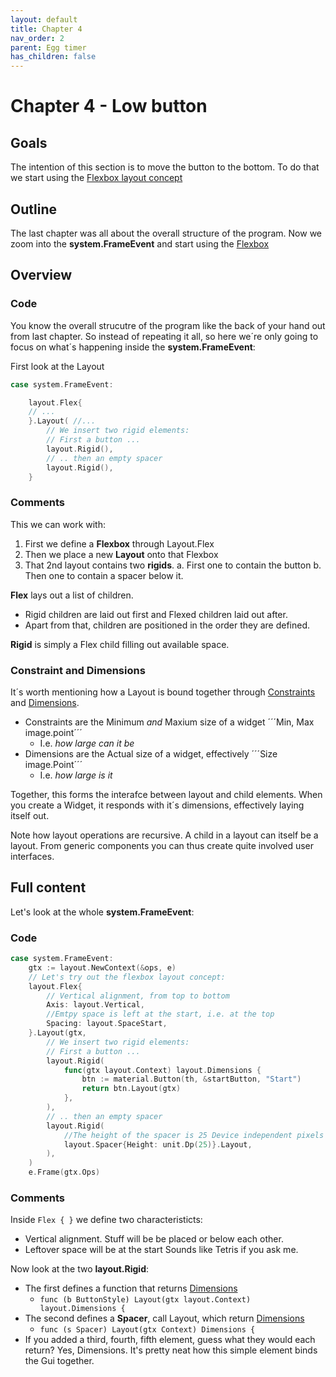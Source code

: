 ```yaml
---
layout: default
title: Chapter 4 
nav_order: 2
parent: Egg timer
has_children: false 
---
```


# Chapter 4 - Low button 

## Goals
The intention of this section is to move the button to the bottom. To do that we start using the [Flexbox layout concept]((https://developer.mozilla.org/en-US/docs/Web/CSS/CSS_Flexible_Box_Layout/Basic_Concepts_of_Flexbox))

## Outline
The last chapter was all about the overall structure of the program. Now we zoom into the **system.FrameEvent** and start using the [Flexbox](https://pkg.go.dev/gioui.org/layout#Flex) 

## Overview

### Code
You know the overall strucutre of the program like the back of your hand out from last chapter. So instead of repeating it all, so here we´re only going to focus on what´s happening inside the **system.FrameEvent**:

First look at the Layout

```go
case system.FrameEvent:

    layout.Flex{
    // ...
    }.Layout( //...
        // We insert two rigid elements:
        // First a button ...
        layout.Rigid(),
        // .. then an empty spacer
        layout.Rigid(),
    }
```

### Comments

This we can work with:
1. First we define a **Flexbox** through Layout.Flex
1. Then we place a new **Layout** onto that Flexbox
1. That 2nd layout contains two **rigids**. 
  a. First one to contain the button
  b. Then one to contain a spacer below it.

**Flex** lays out a list of children. 
- Rigid children are laid out first and Flexed children laid out after.
- Apart from that, children are positioned in the order they are defined.

**Rigid** is simply a Flex child filling out available space. 

### Constraint and Dimensions
It´s worth mentioning how a Layout is bound together through [Constraints](https://pkg.go.dev/gioui.org/layout?utm_source=gopls#Constraints) and [Dimensions](https://pkg.go.dev/gioui.org/layout?utm_source=gopls#Dimensions). 
 - Constraints are the Minimum *and* Maxium size of a widget ´´´Min, Max image.point´´´
   - I.e. *how large can it be*
 - Dimensions are the Actual size of a widget, effectively ´´´Size image.Point´´´
   - I.e. *how large is it*

Together, this forms the interafce between layout and child elements. When you create a Widget, it responds with it´s dimensions, effectively laying itself out. 

Note how layout operations are recursive. A child in a layout can itself be a layout. From generic components you can thus create quite involved user interfaces.

## Full content

Let's look at the whole **system.FrameEvent**:

### Code

```go
case system.FrameEvent:
    gtx := layout.NewContext(&ops, e)
    // Let's try out the flexbox layout concept:
    layout.Flex{
        // Vertical alignment, from top to bottom
        Axis: layout.Vertical,
        //Emtpy space is left at the start, i.e. at the top
        Spacing: layout.SpaceStart,
    }.Layout(gtx,
        // We insert two rigid elements:
        // First a button ...
        layout.Rigid(
            func(gtx layout.Context) layout.Dimensions {
                btn := material.Button(th, &startButton, "Start")
                return btn.Layout(gtx)
            },
        ),
        // .. then an empty spacer
        layout.Rigid(
            //The height of the spacer is 25 Device independent pixels
            layout.Spacer{Height: unit.Dp(25)}.Layout,
        ),
    )
    e.Frame(gtx.Ops)
```

### Comments

Inside ```Flex { }``` we define two characteristicts:
 - Vertical alignment. Stuff will be be placed or below each other.
 - Leftover space will be at the start
Sounds like Tetris if you ask me.

Now look at the two **layout.Rigid**:
 - The first defines a function that returns [Dimensions](https://pkg.go.dev/gioui.org/layout?utm_source=gopls#Dimensions)
    - ```func (b ButtonStyle) Layout(gtx layout.Context) layout.Dimensions {```
 - The second defines a **Spacer**, call Layout, which return  [Dimensions](https://pkg.go.dev/gioui.org/layout?utm_source=gopls#Dimensions)
    - ```func (s Spacer) Layout(gtx Context) Dimensions {```
 - If you added a third, fourth, fifth element, guess what they would each return? Yes, Dimensions. It's pretty neat how this simple element binds the Gui together.








